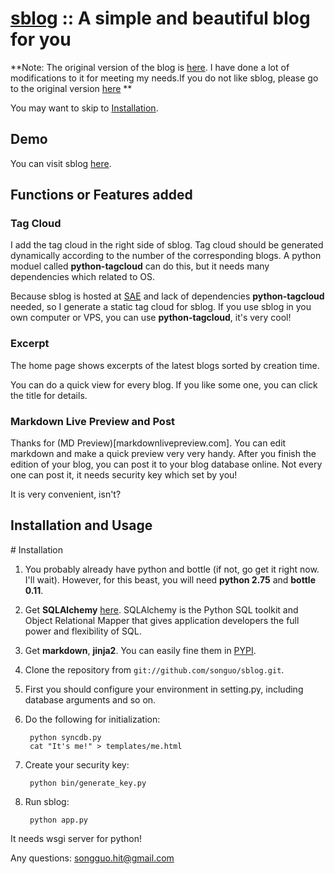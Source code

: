 # [sblog](http://songguo.sinaapp.com/blog) :: A simple and beautiful blog for you

**Note: The original version of the blog is [here](https://github.com/yueyoum/paper). I have done a lot        of modifications to it for meeting my needs.If you do not like sblog, please go to the original version      [here](https://github.com/yueyoum/paper)
**

You may want to skip to [Installation](#Installation).

## Demo

You can visit sblog [here](http://songguo.sinaapp.com/blog).

## Functions or Features added


### Tag Cloud

I add the tag cloud in the right side of sblog. Tag cloud should be generated dynamically according to the number of the corresponding blogs. A python moduel called **python-tagcloud** can do this, but it needs many dependencies which related to OS. 

Because sblog is hosted at [SAE](http://songguo.sinaapp.com) and lack of dependencies **python-tagcloud** needed, so I generate a static tag cloud for sblog. If you use sblog in you own computer or VPS, you can use **python-tagcloud**, it's very cool!

### Excerpt

The home page shows excerpts of the latest blogs sorted by creation time.

You can do a quick view for every blog. If you like some one, you can click the title for details.

### Markdown Live Preview and Post
Thanks for (MD Preview)[markdownlivepreview.com]. You can edit markdown and make a quick preview very very handy. After you finish the edition of your blog, you can post it to your blog database online.
Not every one can post it, it needs security key which set by you!

It is very convenient, isn't?


## Installation and Usage



<a name="Installation" />
# Installation

1. You probably already have python and bottle (if not, go get it right now.  I'll
   wait).  However, for this beast, you will need **python 2.75** and **bottle 0.11**.


2. Get **SQLAlchemy** [here](http://www.sqlalchemy.org/). SQLAlchemy is the Python SQL toolkit and    Object Relational Mapper that gives application developers the full power and flexibility of SQL.

3. Get **markdown**, **jinja2**. You can easily fine them in [PYPI](pypi.python.org).


4. Clone the repository from `git://github.com/songuo/sblog.git`.
   
5. First you should configure your environment in setting.py, including database arguments and so on.         


6. Do the following for initialization:
        
        python syncdb.py
        cat "It's me!" > templates/me.html

   
7. Create your security key:

        python bin/generate_key.py

   
8. Run sblog:

        python app.py

It needs wsgi server for python!


Any questions: [songguo.hit@gmail.com](songguo.hit@gmail.com "mailto:songguo.hit@gmail.com")
